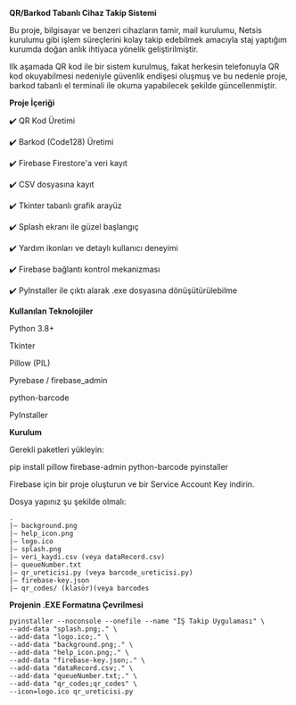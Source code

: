 **QR/Barkod Tabanlı Cihaz Takip Sistemi**

Bu proje, bilgisayar ve benzeri cihazların tamir, mail kurulumu, Netsis kurulumu gibi işlem süreçlerini kolay takip edebilmek amacıyla staj yaptığım kurumda doğan anlık ihtiyaca yönelik geliştirilmiştir.

Ilk aşamada QR kod ile bir sistem kurulmuş, fakat herkesin telefonuyla QR kod okuyabilmesi nedeniyle güvenlik endişesi oluşmuş ve bu nedenle proje, barkod tabanlı el terminali ile okuma yapabilecek şekilde güncellenmiştir.



**Proje İçeriği**

✔️ QR Kod Üretimi

✔️ Barkod (Code128) Üretimi

✔️ Firebase Firestore'a veri kayıt

✔️ CSV dosyasına kayıt

✔️ Tkinter tabanlı grafik arayüz

✔️ Splash ekranı ile güzel başlangıç

✔️ Yardım ikonları ve detaylı kullanıcı deneyimi

✔️ Firebase bağlantı kontrol mekanizması

✔️ PyInstaller ile çıktı alarak .exe dosyasına dönüşütürülebilme



**Kullanılan Teknolojiler**

Python 3.8+

Tkinter

Pillow (PIL)

Pyrebase / firebase_admin

python-barcode

PyInstaller



**Kurulum**

Gerekli paketleri yükleyin:

pip install pillow firebase-admin python-barcode pyinstaller

Firebase için bir proje oluşturun ve bir Service Account Key indirin.

Dosya yapınız şu şekilde olmalı:

```
.
|— background.png
|— help_icon.png
|— logo.ico
|— splash.png
|— veri_kaydi.csv (veya dataRecord.csv)
|— queueNumber.txt
|— qr_ureticisi.py (veya barcode_ureticisi.py)
|— firebase-key.json 
|— qr_codes/ (klasör)(veya barcodes
```



**Projenin .EXE Formatına Çevrilmesi**

```
pyinstaller --noconsole --onefile --name "İŞ Takip Uygulaması" \
--add-data "splash.png;." \
--add-data "logo.ico;." \
--add-data "background.png;." \
--add-data "help_icon.png;." \
--add-data "firebase-key.json;." \
--add-data "dataRecord.csv;." \
--add-data "queueNumber.txt;." \
--add-data "qr_codes;qr_codes" \
--icon=logo.ico qr_ureticisi.py
```
